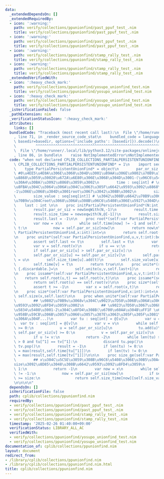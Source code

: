 ```yaml
---
data:
  _extendedDependsOn: []
  _extendedRequiredBy:
  - icon: ':warning:'
    path: verify/collections/ppunionfind/past_ppuf_test_.nim
    title: verify/collections/ppunionfind/past_ppuf_test_.nim
  - icon: ':warning:'
    path: verify/collections/ppunionfind/past_ppuf_test_.nim
    title: verify/collections/ppunionfind/past_ppuf_test_.nim
  - icon: ':warning:'
    path: verify/collections/ppunionfind/stamp_rally_test_.nim
    title: verify/collections/ppunionfind/stamp_rally_test_.nim
  - icon: ':warning:'
    path: verify/collections/ppunionfind/stamp_rally_test_.nim
    title: verify/collections/ppunionfind/stamp_rally_test_.nim
  _extendedVerifiedWith:
  - icon: ':heavy_check_mark:'
    path: verify/collections/ppunionfind/yosupo_unionfind_test.nim
    title: verify/collections/ppunionfind/yosupo_unionfind_test.nim
  - icon: ':heavy_check_mark:'
    path: verify/collections/ppunionfind/yosupo_unionfind_test.nim
    title: verify/collections/ppunionfind/yosupo_unionfind_test.nim
  _isVerificationFailed: false
  _pathExtension: nim
  _verificationStatusIcon: ':heavy_check_mark:'
  attributes:
    links: []
  bundledCode: "Traceback (most recent call last):\n  File \"/home/runner/.local/lib/python3.12/site-packages/onlinejudge_verify/documentation/build.py\"\
    , line 71, in _render_source_code_stat\n    bundled_code = language.bundle(stat.path,\
    \ basedir=basedir, options={'include_paths': [basedir]}).decode()\n          \
    \         ^^^^^^^^^^^^^^^^^^^^^^^^^^^^^^^^^^^^^^^^^^^^^^^^^^^^^^^^^^^^^^^^^^^^^^^^^^^^^^^^^\n\
    \  File \"/home/runner/.local/lib/python3.12/site-packages/onlinejudge_verify/languages/nim.py\"\
    , line 86, in bundle\n    raise NotImplementedError\nNotImplementedError\n"
  code: "when not declared CPLIB_COLLECTIONS_PARTIALPERSISTENTUNIONFIND:\n    const\
    \ CPLIB_COLLECTIONS_PARTIALPERSISTENTUNIONFIND* = 1\n    import sequtils,algorithm\n\
    \    type PartialPersistentUnionFind* = object\n        par_or_siz : seq[int]\
    \ #0\u4EE5\u4E0A\u306E\u3068\u304D\u3001\u89AA\u306E\u9802\u70B9\u756A\u53F7\u3092\
    \u8868\u3059\u30020\u672A\u6E80\u306E\u3068\u304D\u3001-(\u96C6\u5408\u306E\u30B5\
    \u30A4\u30BA)\u3092\u8868\u3059\u3002\n        time : seq[int] # \u89AA\u3068\u306E\
    \u8FBA\u304C\u3064\u306A\u304C\u3063\u305F\u6642\u9593\u3092\u8868\u3059\u3002\
    -1\u306E\u3068\u304D\u3001root\u3067\u3042\u308B\u3002\n        size_time : seq[seq[int]]\n\
    \        size_value : seq[seq[int]] # \u3042\u308B\u6642\u70B9\u3067\u306E\u9802\
    \u70B9x\u304Croot\u3068\u306A\u308B\u96C6\u5408\u306E\u5927\u304D\u3055\n    \
    \    last : int \n\n    proc initPartialPersistentUnionFind*(N:int): PartialPersistentUnionFind=\n\
    \        result.par_or_siz = newSeqWith(N,-1)\n        result.time = newseqwith(N,-1)\n\
    \        result.size_time = newseqwith(N,@[-1])\n        result.size_value = newseqwith(N,@[1])\n\
    \        result.last = -1\n\n    proc root*(self:var PartialPersistentUnionFind,x:int,t:int):int=\n\
    \        var now = x\n        while self.time[now] != -1 and self.time[now] <=\
    \ t:\n            now = self.par_or_siz[now]\n        return now\n\n    proc root*(self:var\
    \ PartialPersistentUnionFind,x:int):int=\n        return self.root(x,self.last)\n\
    \n    proc unite*(self:var PartialPersistentUnionFind,u,v,t:int):bool {.discardable.}=\n\
    \        assert self.last <= t\n        self.last = t\n        var u = self.root(u)\n\
    \        var v = self.root(v)\n        if u == v:\n            return false\n\
    \        if self.par_or_siz[u] > self.par_or_siz[v]:\n            swap(u,v)\n\
    \        self.par_or_siz[u] += self.par_or_siz[v]\n        self.par_or_siz[v]\
    \ = u\n        self.size_time[u].add(t)\n        self.size_value[u].add(-self.par_or_siz[u])\n\
    \        self.time[v] = t\n        return true\n\n    proc unite*(self:var PartialPersistentUnionFind,u,v:int):int\
    \ {.discardable.}=\n        self.unite(u,v,self.last+1)\n        return self.last\n\
    \n    proc issame*(self:var PartialPersistentUnionFind,u,v,t:int):bool=\n    \
    \    return self.root(u,t) == self.root(v,t)\n\n    proc issame*(self:var PartialPersistentUnionFind,u,v:int):bool=\n\
    \        return self.root(u) == self.root(v)\n\n    proc size*(self:var PartialPersistentUnionFind,x,t:int):int=\n\
    \        assert t >= -1\n        var x = self.root(x,t)\n        return self.size_value[x][self.size_time[x].upperBound(t)-1]\n\
    \n    proc size*(self:var PartialPersistentUnionFind,x:int):int=\n        return\
    \ self.size(x,self.last)\n\n    proc when_unite*(self:var PartialPersistentUnionFind,u,v:int):int=\n\
    \        ## \u9802\u70B9u\u3068v\u304C\u9023\u7D50\u306B\u306A\u3063\u305F\u6642\
    \u9593\u3092\u8FD4\u3059\u3002\n        ## \u9023\u7D50\u3067\u306F\u306A\u3044\
    \u5834\u5408\u3001-2\u304C\u8FD4\u308B(\u6700\u60AA\u304B\uFF1F \u6642\u523B-1\u3092\
    \u958B\u59CB\u306B\u3057\u3066\u3057\u307E\u3063\u305F\u305F\u3081\u4ED5\u65B9\
    \u306A\u304F...)\n        var tu : seq[int] = @[u]\n        var u = u\n      \
    \  var tv : seq[int] = @[v]\n        var v = v\n        while self.par_or_siz[u]\
    \ >= 0:\n            u = self.par_or_siz[u]\n            tu.add(u)\n        while\
    \ self.par_or_siz[v] >= 0:\n            v = self.par_or_siz[v]\n            tv.add(v)\n\
    \        if u != v:\n            return -2\n        while len(tu) > 0 and len(tv)\
    \ > 0 and tu[^1] == tv[^1]:\n            discard tu.pop()\n            discard\
    \ tv.pop()\n        result = -1\n        if len(tu) != 0:\n            result\
    \ = max(result,self.time[tu[^1]])\n        if len(tv) != 0:\n            result\
    \ = max(result,self.time[tv[^1]])\n\n\n    proc size_ge(self:var PartialPersistentUnionFind,x,size:int):int=\n\
    \        ## x\u304C\u5C5E\u3059\u308B\u96C6\u5408\u306E\u30B5\u30A4\u30BA\u304C\
    size\u3092\u8D85\u3048\u308B\u6642\u9593\u3092\u8FD4\u3059\n        if size <=\
    \ 1:\n            return -1\n        var now = x\n        while self.time[now]\
    \ != -1:\n            now = self.par_or_siz[now]\n            if self.size_value[now][^1]\
    \ >= size:\n                return self.size_time[now][self.size_value[now].lowerBound(size)]\n\
    \n\n\n\n"
  dependsOn: []
  isVerificationFile: false
  path: cplib/collections/ppunionfind.nim
  requiredBy:
  - verify/collections/ppunionfind/past_ppuf_test_.nim
  - verify/collections/ppunionfind/past_ppuf_test_.nim
  - verify/collections/ppunionfind/stamp_rally_test_.nim
  - verify/collections/ppunionfind/stamp_rally_test_.nim
  timestamp: '2025-02-26 01:40:00+09:00'
  verificationStatus: LIBRARY_ALL_AC
  verifiedWith:
  - verify/collections/ppunionfind/yosupo_unionfind_test.nim
  - verify/collections/ppunionfind/yosupo_unionfind_test.nim
documentation_of: cplib/collections/ppunionfind.nim
layout: document
redirect_from:
- /library/cplib/collections/ppunionfind.nim
- /library/cplib/collections/ppunionfind.nim.html
title: cplib/collections/ppunionfind.nim
---
```

